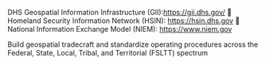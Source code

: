 DHS Geospatial Information Infrastructure (GII):https://gii.dhs.gov/
 Homeland Security Information Network (HSIN): https://hsin.dhs.gov
 National Information Exchange Model (NIEM): https://www.niem.gov

 Build geospatial tradecraft and standardize operating procedures across the Federal, State,
Local, Tribal, and Territorial (FSLTT) spectrum